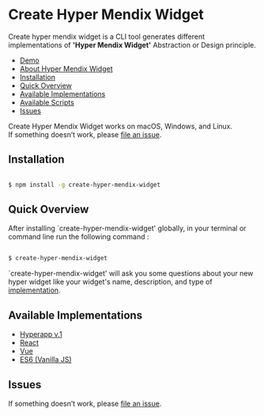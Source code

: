 # Create Hyper Mendix Widget

Create hyper mendix widget is a CLI tool generates different implementations of **'Hyper Mendix Widget'** Abstraction or Design principle.<br>

- [Demo](https://hypermendixwidgetd-sandbox.mxapps.io/index.html?profile=Responsive)
- [About Hyper Mendix Widget](https://omnajjar.github.io/create-hyper-mendix-widget/)
- [Installation](#installation)
- [Quick Overview](#quick-overview)
- [Available Implementations](#available-implmentation)
- [Available Scripts](#available-scripts)
- [Issues](#issues)

Create Hyper Mendix Widget works on macOS, Windows, and Linux.<br>
If something doesn’t work, please [file an issue](https://github.com/omnajjar/create-hyper-mendix-widget/issues/new).


## Installation


```sh

$ npm install -g create-hyper-mendix-widget

```

## Quick Overview
After installing `create-hyper-mendix-widget' globally, in your terminal or command line run the following command :

```sh

$ create-hyper-mendix-widget

```
`create-hyper-mendix-widget' will ask you some questions about your new hyper widget like your widget's name, description, and type of [implementation](#available-implmentation).

## Available Implementations

- [Hyperapp v.1](https://github.com/jorgebucaran/hyperapp)
- [React](https://reactjs.org/)
- [Vue](https://vuejs.org/)
- [ES6 (Vanilla JS)](https://developer.mozilla.org/en-US/docs/Web/JavaScript)


## Issues

If something doesn’t work, please [file an issue](https://github.com/omnajjar/create-hyper-mendix-widget/issues/new).